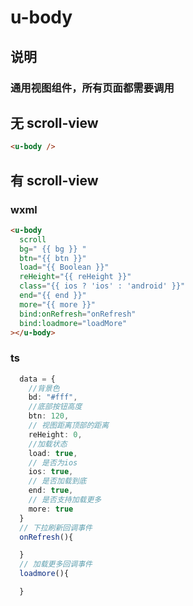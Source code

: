 # u-body

## 说明

### 通用视图组件，所有页面都需要调用

## 无 scroll-view

```html
<u-body />
```

## 有 scroll-view

### wxml

```html
<u-body
  scroll
  bg=" {{ bg }} "
  btn="{{ btn }}"
  load="{{ Boolean }}"
  reHeight="{{ reHeight }}"
  class="{{ ios ? 'ios' : 'android' }}"
  end="{{ end }}"
  more="{{ more }}"
  bind:onRefresh="onRefresh"
  bind:loadmore="loadMore"
></u-body>
```

### ts

```ts
  data = {
    //背景色
    bd: "#fff",
    //底部按钮高度
    btn: 120,
    // 视图距离顶部的距离
    reHeight: 0,
    //加载状态
    load: true,
    // 是否为ios
    ios: true,
    // 是否加载到底
    end: true,
    // 是否支持加载更多
    more: true
  }
  // 下拉刷新回调事件
  onRefresh(){

  }
  // 加载更多回调事件
  loadmore(){

  }
```
